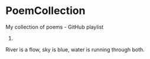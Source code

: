 # PoemCollection
My collection of poems - GitHub playlist


1)

River is a flow,
sky is blue,
water is running through both.
